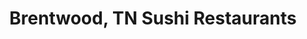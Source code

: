 ---
layout: city
title: Brentwood, TN Sushi Restaurants
permalink: /tennessee/brentwood/
stateAbbr: TN
stateName: Tennessee
cityName: Brentwood
---